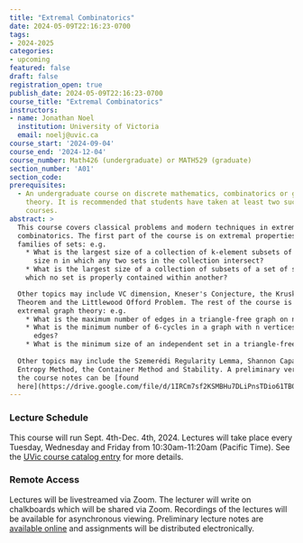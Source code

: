```yaml
---
title: "Extremal Combinatorics"
date: 2024-05-09T22:16:23-0700
tags:
- 2024-2025
categories:
- upcoming
featured: false
draft: false
registration_open: true
publish_date: 2024-05-09T22:16:23-0700
course_title: "Extremal Combinatorics"
instructors:
- name: Jonathan Noel 
  institution: University of Victoria
  email: noelj@uvic.ca
course_start: '2024-09-04'
course_end: '2024-12-04'
course_number: Math426 (undergraduate) or MATH529 (graduate)
section_number: 'A01'
section_code:
prerequisites:
  - An undergraduate course on discrete mathematics, combinatorics or graph
    theory. It is recommended that students have taken at least two such
    courses.
abstract: > 
  This course covers classical problems and modern techniques in extremal
  combinatorics. The first part of the course is on extremal properties of
  families of sets: e.g.
    * What is the largest size of a collection of k-element subsets of a set of
      size n in which any two sets in the collection intersect?
    * What is the largest size of a collection of subsets of a set of size n in
    which no set is properly contained within another?

  Other topics may include VC dimension, Kneser's Conjecture, the Kruskal-Katona
  Theorem and the Littlewood Offord Problem. The rest of the course is on
  extremal graph theory: e.g.
    * What is the maximum number of edges in a triangle-free graph on n vertices?
    * What is the minimum number of 6-cycles in a graph with n vertices and m
      edges?
    * What is the minimum size of an independent set in a triangle-free graph?
 
  Other topics may include the Szemerédi Regularity Lemma, Shannon Capacity, the
  Entropy Method, the Container Method and Stability. A preliminary version of
  the course notes can be [found
  here](https://drive.google.com/file/d/1IRCm7sf2KSMBHu7DLiPnsTDio61TB0uZ/view?usp=sharing.).
---
```

### Lecture Schedule
This course will run Sept. 4th-Dec. 4th, 2024. Lectures will take place
every Tuesday, Wednesday and Friday from 10:30am-11:20am (Pacific Time). See the
[UVic course catalog
entry](https://www.uvic.ca/BAN1P/bwckctlg.p_disp_listcrse?term_in=202409&subj_in=MATH&crse_in=426&schd_in=) for more details.

### Remote Access
Lectures will be livestreamed via Zoom. The lecturer will write on chalkboards
which will be shared via Zoom. Recordings of the lectures will be available for
asynchronous viewing. Preliminary lecture notes are [available
online](https://drive.google.com/file/d/1IRCm7sf2KSMBHu7DLiPnsTDio61TB0uZ/view?usp=sharing) and
assignments will be distributed electronically.
